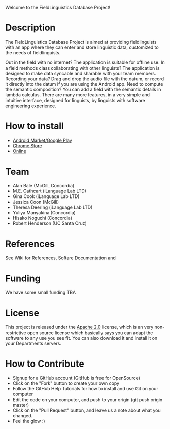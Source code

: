 Welcome to the FieldLinguistics Database Project!

# Description

The FieldLinguistics Database Project is aimed at providing fieldlinguists with an app where they can enter and store linguistic data, customized to the needs of fieldlinguists. 

Out in the field with no internet? The application is suitable for offline use. In a field methods class collaborating with other linguists? The application is designed to make data syncable and sharable with your team members. Recording your data? Drag and drop the audio file with the datum, or record it directly into the datum if you are using the Android app. Need to compute the semantic composition? You can add a field with the semantic details in lambda calculus. There are many more features, in a very simple and intuitive interface, designed for linguists, by linguists with software engineering experience.

# How to install
* [Android Market/Google Play](https://play.google.com/store/search?q=fieldlinguistics&c=apps)
* [Chrome Store](https://chrome.google.com/webstore/detail/niphooaoogiloklolkphlnhbbkdlfdlm?utm_source=chrome-ntp-icon)
* [Online](http://fieldlinguist.com)


# Team
* Alan Bale (McGill, Concordia)
* M.E. Cathcart (iLanguage Lab LTD)
* Gina Cook (iLanguage Lab LTD)
* Jessica Coon (McGill)
* Theresa Deering (iLanguage Lab LTD)
* Yuliya Manyakina (Concordia)
* Hisako Noguchi (Concordia)
* Robert Henderson (UC Santa Cruz)


# References 
See Wiki for References, Softare Documentation and 

# Funding
We have some small funding TBA

# License 

This project is released under the [Apache 2.0](http://www.apache.org/licenses/LICENSE-2.0.html) license, which is an very non-restrictive open source license which basically says you can adapt the software to any use you see fit. You can also download it and install it on your Departments servers.

# How to Contribute

* Signup for a GitHub account (GitHub is free for OpenSource)
* Click on the "Fork" button to create your own copy
* Follow the GitHub Help Tutorials for how to install and use Git on your computer
* Edit the code on your computer, and push to your origin (git push origin master)
* Click on the "Pull Request" button, and leave us a note about what you changed. 
* Feel the glow :) 
